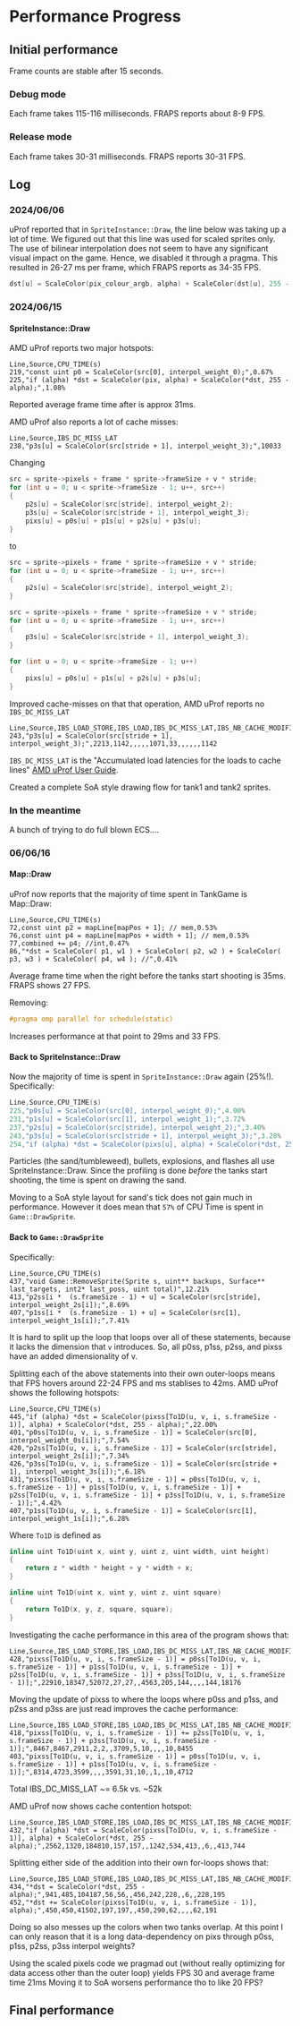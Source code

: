﻿# Performance Progress

## Initial performance

Frame counts are stable after 15 seconds.

### Debug mode

Each frame takes 115-116 milliseconds.
FRAPS reports about 8-9 FPS.

### Release mode

Each frame takes 30-31 milliseconds.
FRAPS reports 30-31 FPS.

## Log

### 2024/06/06

uProf reported that in `SpriteInstance::Draw`, the line below was taking up a lot of
time. We figured out that this line was used for scaled sprites only. The use of bilinear
interpolation does not seem to have any significant visual impact on the game.
Hence, we disabled it through a pragma. This resulted in 26-27 ms per frame, which 
FRAPS reports as 34-35 FPS.

```cpp
dst[u] = ScaleColor(pix_colour_argb, alpha) + ScaleColor(dst[u], 255 - alpha);
```

### 2024/06/15

#### SpriteInstance::Draw

AMD uProf reports two major hotspots:
```
Line,Source,CPU_TIME(s)
219,"const uint p0 = ScaleColor(src[0], interpol_weight_0);",0.67%
225,"if (alpha) *dst = ScaleColor(pix, alpha) + ScaleColor(*dst, 255 - alpha);",1.08%
```
Reported average frame time after is approx 31ms.

AMD uProf also reports a lot of cache misses:
```
Line,Source,IBS_DC_MISS_LAT
238,"p3s[u] = ScaleColor(src[stride + 1], interpol_weight_3);",10033
```

Changing
```cpp
src = sprite->pixels + frame * sprite->frameSize + v * stride;
for (int u = 0; u < sprite->frameSize - 1; u++, src++)
{
    p2s[u] = ScaleColor(src[stride], interpol_weight_2);
    p3s[u] = ScaleColor(src[stride + 1], interpol_weight_3);
    pixs[u] = p0s[u] + p1s[u] + p2s[u] + p3s[u];
}
```
to
```cpp
src = sprite->pixels + frame * sprite->frameSize + v * stride;
for (int u = 0; u < sprite->frameSize - 1; u++, src++)
{
    p2s[u] = ScaleColor(src[stride], interpol_weight_2);
}

src = sprite->pixels + frame * sprite->frameSize + v * stride;
for (int u = 0; u < sprite->frameSize - 1; u++, src++)
{
    p3s[u] = ScaleColor(src[stride + 1], interpol_weight_3);
}

for (int u = 0; u < sprite->frameSize - 1; u++)
{
    pixs[u] = p0s[u] + p1s[u] + p2s[u] + p3s[u];
}
```
Improved cache-misses on that that operation, AMD uProf reports no `IBS_DC_MISS_LAT`
```
Line,Source,IBS_LOAD_STORE,IBS_LOAD,IBS_DC_MISS_LAT,IBS_NB_CACHE_MODIFIED,IBS_NB_LOCAL_CACHE_MODIFIED,IBS_NB_REMOTE_CACHE_MODIFIED,IBS_STORE,IBS_STORE_DC_MISS,IBS_NB_LOCAL_DRAM,IBS_NB_REMOTE_DRAM,IBS_NB_LOCAL_CACHE_OWNED,IBS_NB_REMOTE_CACHE_OWNED,IBS_NB_LOCAL_CACHE_MISS,IBS_LOAD_DC_L2_HIT
243,"p3s[u] = ScaleColor(src[stride + 1], interpol_weight_3);",2213,1142,,,,,1071,33,,,,,,1142
```
`IBS_DC_MISS_LAT` is the "Accumulated load latencies for the loads to cache lines" [AMD uProf User Guide](https://www.amd.com/content/dam/amd/en/documents/developer/uprof-v4.0-gaGA-user-guide.pdf).

Created a complete SoA style drawing flow for tank1 and tank2 sprites.

### In the meantime

A bunch of trying to do full blown ECS....

### 06/06/16

#### Map::Draw

uProf now reports that the majority of time spent in TankGame is Map::Draw:


```
Line,Source,CPU_TIME(s)
72,const uint p2 = mapLine[mapPos + 1]; // mem,0.53%
76,const uint p4 = mapLine[mapPos + width + 1]; // mem,0.53%
77,combined += p4; //int,0.47%
86,"*dst = ScaleColor( p1, w1 ) + ScaleColor( p2, w2 ) + ScaleColor( p3, w3 ) + ScaleColor( p4, w4 ); //",0.41%
```

Average frame time when the right before the tanks start shooting is 35ms.
FRAPS shows 27 FPS.

Removing:
```cpp
#pragma omp parallel for schedule(static)
```
Increases performance at that point to 29ms and 33 FPS.

#### Back to SpriteInstance::Draw

Now the majority of time is spent in `SpriteInstance::Draw` again (25%!).
Specifically:
```cpp
Line,Source,CPU_TIME(s)
225,"p0s[u] = ScaleColor(src[0], interpol_weight_0);",4.00%
231,"p1s[u] = ScaleColor(src[1], interpol_weight_1);",3.72%
237,"p2s[u] = ScaleColor(src[stride], interpol_weight_2);",3.40%
243,"p3s[u] = ScaleColor(src[stride + 1], interpol_weight_3);",3.28%
254,"if (alpha) *dst = ScaleColor(pixs[u], alpha) + ScaleColor(*dst, 255 - alpha);",3.34%
```

Particles (the sand/tumbleweed), bullets, explosions, and flashes all use SpriteInstance::Draw.
Since the profiling is done _before_ the tanks start shooting, the time is spent on drawing the sand.

Moving to a SoA style layout for sand's tick does not gain much in performance.
However it does mean that `57%` of CPU Time is spent in `Game::DrawSprite`.

#### Back to `Game::DrawSprite`

Specifically:
```
Line,Source,CPU_TIME(s)
437,"void Game::RemoveSprite(Sprite s, uint** backups, Surface** last_targets, int2* last_poss, uint total)",12.21%
413,"p2ss[i *  (s.frameSize - 1) + u] = ScaleColor(src[stride], interpol_weight_2s[i]);",8.69%
407,"p1ss[i *  (s.frameSize - 1) + u] = ScaleColor(src[1], interpol_weight_1s[i]);",7.41%
```

It is hard to split up the loop that loops over all of these statements, because it lacks the dimension that `v` introduces.
So, all p0ss, p1ss, p2ss, and pixss have an added dimensionality of v.

Splitting each of the above statements into their own outer-loops means that FPS hovers around 22-24 FPS and ms stablises to 42ms.
AMD uProf shows the following hotspots:
```
Line,Source,CPU_TIME(s)
445,"if (alpha) *dst = ScaleColor(pixss[To1D(u, v, i, s.frameSize - 1)], alpha) + ScaleColor(*dst, 255 - alpha);",22.00%
401,"p0ss[To1D(u, v, i, s.frameSize - 1)] = ScaleColor(src[0], interpol_weight_0s[i]);",7.54%
420,"p2ss[To1D(u, v, i, s.frameSize - 1)] = ScaleColor(src[stride], interpol_weight_2s[i]);",7.34%
426,"p3ss[To1D(u, v, i, s.frameSize - 1)] = ScaleColor(src[stride + 1], interpol_weight_3s[i]);",6.18%
431,"pixss[To1D(u, v, i, s.frameSize - 1)] = p0ss[To1D(u, v, i, s.frameSize - 1)] + p1ss[To1D(u, v, i, s.frameSize - 1)] + p2ss[To1D(u, v, i, s.frameSize - 1)] + p3ss[To1D(u, v, i, s.frameSize - 1)];",4.42%
407,"p1ss[To1D(u, v, i, s.frameSize - 1)] = ScaleColor(src[1], interpol_weight_1s[i]);",6.28%
```
Where `To1D` is defined as
```cpp 
inline uint To1D(uint x, uint y, uint z, uint width, uint height)
{
    return z * width * height + y * width + x;
}

inline uint To1D(uint x, uint y, uint z, uint square)
{
    return To1D(x, y, z, square, square);
}
```

Investigating the cache performance in this area of the program shows that:

```
Line,Source,IBS_LOAD_STORE,IBS_LOAD,IBS_DC_MISS_LAT,IBS_NB_CACHE_MODIFIED,IBS_NB_LOCAL_CACHE_MODIFIED,IBS_NB_REMOTE_CACHE_MODIFIED,IBS_STORE,IBS_STORE_DC_MISS,IBS_NB_LOCAL_DRAM,IBS_NB_REMOTE_DRAM,IBS_NB_LOCAL_CACHE_OWNED,IBS_NB_REMOTE_CACHE_OWNED,IBS_NB_LOCAL_CACHE_MISS,IBS_LOAD_DC_L2_HIT
428,"pixss[To1D(u, v, i, s.frameSize - 1)] = p0ss[To1D(u, v, i, s.frameSize - 1)] + p1ss[To1D(u, v, i, s.frameSize - 1)] + p2ss[To1D(u, v, i, s.frameSize - 1)] + p3ss[To1D(u, v, i, s.frameSize - 1)];",22910,18347,52072,27,27,,4563,205,144,,,,144,18176
```

Moving the update of pixss to where the loops where p0ss and p1ss, and p2ss and p3ss are just read improves the cache performance:
```
Line,Source,IBS_LOAD_STORE,IBS_LOAD,IBS_DC_MISS_LAT,IBS_NB_CACHE_MODIFIED,IBS_NB_LOCAL_CACHE_MODIFIED,IBS_NB_REMOTE_CACHE_MODIFIED,IBS_STORE,IBS_STORE_DC_MISS,IBS_NB_LOCAL_DRAM,IBS_NB_REMOTE_DRAM,IBS_NB_LOCAL_CACHE_OWNED,IBS_NB_REMOTE_CACHE_OWNED,IBS_NB_LOCAL_CACHE_MISS,IBS_LOAD_DC_L2_HIT
418,"pixss[To1D(u, v, i, s.frameSize - 1)] += p2ss[To1D(u, v, i, s.frameSize - 1)] + p3ss[To1D(u, v, i, s.frameSize - 1)];",8467,8467,2911,2,2,,3709,5,10,,,,10,8455
403,"pixss[To1D(u, v, i, s.frameSize - 1)] = p0ss[To1D(u, v, i, s.frameSize - 1)] + p1ss[To1D(u, v, i, s.frameSize - 1)];",8314,4723,3599,,,,3591,31,10,,1,,10,4712
```

Total IBS_DC_MISS_LAT ~= 6.5k vs. ~52k

AMD uProf now shows cache contention hotspot:
```
Line,Source,IBS_LOAD_STORE,IBS_LOAD,IBS_DC_MISS_LAT,IBS_NB_CACHE_MODIFIED,IBS_NB_LOCAL_CACHE_MODIFIED,IBS_NB_REMOTE_CACHE_MODIFIED,IBS_STORE,IBS_STORE_DC_MISS,IBS_NB_LOCAL_DRAM,IBS_NB_REMOTE_DRAM,IBS_NB_LOCAL_CACHE_OWNED,IBS_NB_REMOTE_CACHE_OWNED,IBS_NB_LOCAL_CACHE_MISS,IBS_LOAD_DC_L2_HIT
432,"if (alpha) *dst = ScaleColor(pixss[To1D(u, v, i, s.frameSize - 1)], alpha) + ScaleColor(*dst, 255 - alpha);",2562,1320,184810,157,157,,1242,534,413,,6,,413,744
```

Splitting either side of the addition into their own for-loops shows that:
```
Line,Source,IBS_LOAD_STORE,IBS_LOAD,IBS_DC_MISS_LAT,IBS_NB_CACHE_MODIFIED,IBS_NB_LOCAL_CACHE_MODIFIED,IBS_NB_REMOTE_CACHE_MODIFIED,IBS_STORE,IBS_STORE_DC_MISS,IBS_NB_LOCAL_DRAM,IBS_NB_REMOTE_DRAM,IBS_NB_LOCAL_CACHE_OWNED,IBS_NB_REMOTE_CACHE_OWNED,IBS_NB_LOCAL_CACHE_MISS,IBS_LOAD_DC_L2_HIT
434,"*dst = ScaleColor(*dst, 255 - alpha);",941,485,104187,56,56,,456,242,228,,6,,228,195
452,"*dst += ScaleColor(pixss[To1D(u, v, i, s.frameSize - 1)], alpha);",450,450,41502,197,197,,450,290,62,,,,62,191
```
Doing so also messes up the colors when two tanks overlap.
At this point I can only reason that it is a long data-dependency on pixs through p0ss, p1ss, p2ss, p3ss  interpol weights?

Using the scaled pixels code we pragmad out (without really optimizing for data access other than the outer loop)  yields FPS 30 and average frame time 21ms
Moving it to SoA worsens performance tho to like 20 FPS?

## Final performance
